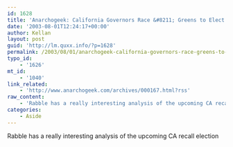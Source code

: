 ```yaml
---
id: 1628
title: 'Anarchogeek: California Governors Race &#8211; Greens to Elect ex-Conservative?'
date: '2003-08-01T12:24:17+00:00'
author: Kellan
layout: post
guid: 'http://lm.quxx.info/?p=1628'
permalink: /2003/08/01/anarchogeek-california-governors-race-greens-to-elect-ex-conservative/
typo_id:
    - '1626'
mt_id:
    - '1040'
link_related:
    - 'http://www.anarchogeek.com/archives/000167.html?rss'
raw_content:
    - 'Rabble has a really interesting analysis of the upcoming CA recall election'
categories:
    - Aside
---
```


Rabble has a really interesting analysis of the upcoming CA recall election